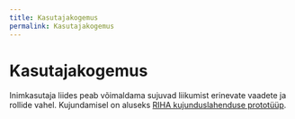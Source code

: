 ```yaml
---
title: Kasutajakogemus
permalink: Kasutajakogemus
---
```


# Kasutajakogemus

Inimkasutaja liides peab võimaldama sujuvad liikumist erinevate vaadete ja rollide vahel. Kujundamisel on aluseks [RIHA kujunduslahenduse prototüüp](https://github.com/e-gov/RIHA-Frontend).
